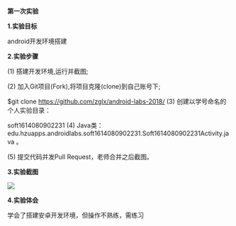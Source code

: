    
**第一次实验**

**1.实验目标**

android开发环境搭建

**2.实验步骤**

(1) 搭建开发环境,运行并截图;

(2) 加入Git项目(Fork),将项目克隆(clone)到自己账号下;

  $git clone https://github.com/zglx/android-labs-2018/
(3) 创建以学号命名的个人实验目录：

 soft1614080902231
(4) Java类：edu.hzuapps.androidlabs.soft1614080902231.Soft1614080902231Activity.java 。

(5) 提交代码并发Pull Request，老师合并之后截图。

**3.实验截图**

![](https://github.com/zglx/android-labs-2018/blob/master/soft1614080902231/soft1614080902231.png)

**4.实验体会**

学会了搭建安卓开发环境，但操作不熟练，需练习
